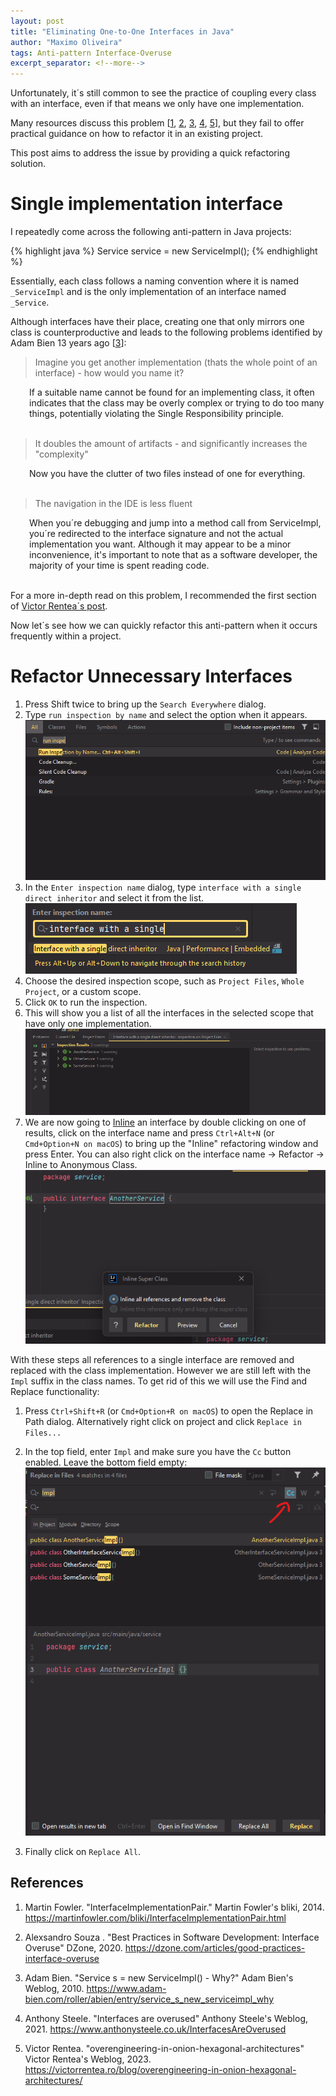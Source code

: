 ```yaml
---
layout: post
title: "Eliminating One-to-One Interfaces in Java"
author: "Maximo Oliveira"
tags: Anti-pattern Interface-Overuse
excerpt_separator: <!--more-->
---
```


Unfortunately, it´s still common to see the practice of coupling every class with an interface, even if that means we only have one implementation.
<!--more-->
Many resources discuss this problem [[1](#ref-1), [2](#ref-2),
[3](#ref-3), [4](#ref-4), [5](#ref-5)], but they fail to offer practical guidance on how to refactor it in an existing project.

This post aims to address the issue by providing a quick refactoring solution.

# Single implementation interface

I repeatedly come across the following anti-pattern in Java projects:

{% highlight java %}
Service service = new ServiceImpl();
{% endhighlight %}

Essentially, each class follows a naming convention where it is named `_ServiceImpl` and is the only implementation of an interface named `_Service`.

Although interfaces have their place, creating one that only mirrors one class is counterproductive and leads to the following problems identified by Adam Bien 13 years ago [[3](#ref-3)]:


 > Imagine you get another implementation (thats the whole point of an interface) - how would you name it?

<div style="padding-left: 30px;">
If a suitable name cannot be found for an implementing class, it often indicates that the class may be overly complex or trying to do too many things, potentially violating the Single Responsibility principle.
</div>
<br>

> It doubles the amount of artifacts - and significantly increases the "complexity"

<div style="padding-left: 30px;">
Now you have the clutter of two files instead of one for everything.
</div>
<br>

> The navigation in the IDE is less fluent

<div style="padding-left: 30px;">
When you´re debugging and jump into a method call from ServiceImpl, you´re redirected to the interface signature and not the actual implementation you want. Although it may appear to be a minor inconvenience, it's important to note that as a software developer, the majority of your time is spent reading code.
</div>
<br>

For a more in-depth read on this problem, I recommended the first section of [Victor Rentea´s post](https://victorrentea.ro/blog/overengineering-in-onion-hexagonal-architectures/).

Now let´s see how we can quickly refactor this anti-pattern when it occurs frequently within a project.

# Refactor Unnecessary Interfaces

1. Press Shift twice to bring up the `Search Everywhere` dialog.
2. Type `run inspection by name` and select the option when it appears.
![inspection](../assets/single-implementation-interface\step2.png "run inspection by name")
3. In the `Enter inspection name` dialog, type `interface with a single direct inheritor` and select it from the list.
![single direct inheritor](../assets/single-implementation-interface\step3.png "interface with a single direct inheritor")
4. Choose the desired inspection scope, such as `Project Files`, `Whole Project`, or a custom scope.
5. Click `OK` to run the inspection.
6. This will show you a list of all the interfaces in the selected scope that have only one implementation.
![one-implementation](../assets/single-implementation-interface\step6.png "interface that have only one implementation")
7. We are now going to [Inline](https://www.baeldung.com/intellij-refactoring#inlining) an interface by double clicking on one of results, click on the interface name and press `Ctrl+Alt+N` (or `Cmd+Option+N on macOS`) to bring up the "Inline" refactoring window and press Enter. You can also right click on the interface name -> Refactor -> Inline to Anonymous Class.
![inline-references](../assets/single-implementation-interface\step7.png "Inline all references")

With these steps all references to a single interface are removed and replaced with the class implementation. However we are still left with the `Impl` suffix in the class names. To get rid of this we will use the Find and Replace functionality:

1. Press `Ctrl+Shift+R` (or `Cmd+Option+R on macOS`) to open the Replace in Path dialog. Alternatively right click on project and click `Replace in Files...`

2. In the top field, enter `Impl` and make sure you have the `Cc` button enabled. Leave the bottom field empty:
![replace-all](../assets/single-implementation-interface\step2.2.png "Replace all")

3. Finally click on `Replace All`.


## References

1. <a id="ref-1"></a>Martin Fowler. "InterfaceImplementationPair." Martin Fowler's bliki, 2014. <https://martinfowler.com/bliki/InterfaceImplementationPair.html> 


2. <a id="ref-2"></a>Alexsandro Souza . "Best Practices in Software Development: Interface Overuse" DZone, 2020. <https://dzone.com/articles/good-practices-interface-overuse> 

3. <a id="ref-3"></a>Adam Bien. "Service s = new ServiceImpl() - Why?" Adam Bien's Weblog, 2010. <https://www.adam-bien.com/roller/abien/entry/service_s_new_serviceimpl_why>

4. <a id="ref-4"></a>Anthony Steele. "Interfaces are overused" Anthony Steele's Weblog, 2021. <https://www.anthonysteele.co.uk/InterfacesAreOverused>

5. <a id="ref-4"></a>Victor Rentea. "overengineering-in-onion-hexagonal-architectures" Victor Rentea's Weblog, 2023. <https://victorrentea.ro/blog/overengineering-in-onion-hexagonal-architectures/>